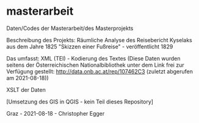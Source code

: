 # masterarbeit
Daten/Codes der Masterarbeit/des Masterprojekts

Beschreibung des Projekts:
Räumliche Analyse des Reisebericht Kyselaks aus dem Jahre 1825
"Skizzen einer Fußreise" - veröffentlicht 1829

Das umfasst:
XML (TEI) - Kodierung des Textes
(Diese Daten wurden seitens der Österreichischen Nationalbibliothek unter dem Link frei zur Verfügung gestellt:
http://data.onb.ac.at/rep/107462C3 (zuletzt abgerufen am 2021-08-18))

XSLT der Daten

[Umsetzung des GIS in QGIS - kein Teil dieses Repository]

Graz - 2021-08-18 - Christopher Egger
